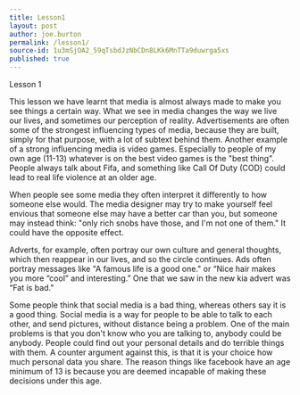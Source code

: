 ```yaml
---
title: Lesson1
layout: post
author: joe.burton
permalink: /lesson1/
source-id: 1u3mSjOA2_59qTsbdJzNbCDn8LKk6MnTTa9duwrga5xs
published: true
---
```

Lesson 1

This lesson we have learnt that media is almost always made to make you see things a certain way. What we see in media changes the way we live our lives, and sometimes our perception of reality. Advertisements are often some of the strongest influencing types of media, because they are built, simply for that purpose, with a lot of subtext behind them. Another example of a strong influencing media is video games. Especially to people of my own age (11-13) whatever is on the best video games is the "best thing". People always talk about Fifa, and something like Call Of Duty (COD) could lead to real life violence at an older age. 

When people see some media they often interpret it differently to how someone else would. The media designer may try to make yourself feel envious that someone else may have a better car than you, but someone may instead think: "only rich snobs have those, and I'm not one of them." It could have the opposite effect.

Adverts, for example, often portray our own culture and general thoughts, which then reappear in our lives, and so the circle continues. Ads often portray messages like "A famous life is a good one." or “Nice hair makes you more “cool” and interesting.” One that we saw in the new kia advert was “Fat is bad.”

Some people think that social media is a bad thing, whereas others say it is a good thing. Social media is a way for people to be able to talk to each other, and send pictures, without distance being a problem. One of the main problems is that you don't know who you are talking to, anybody could be anybody. People could find out your personal details and do terrible things with them. A counter argument against this, is that it is your choice how much personal data you share. The reason things like facebook have an age minimum of 13 is because you are deemed incapable of making these decisions under this age.

